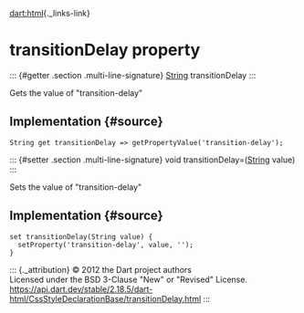 [dart:html](../../dart-html/dart-html-library){._links-link}

transitionDelay property
========================

::: {#getter .section .multi-line-signature}
[String](../../dart-core/string-class) transitionDelay
:::

Gets the value of \"transition-delay\"

Implementation {#source}
--------------

``` {.language-dart data-language="dart"}
String get transitionDelay => getPropertyValue('transition-delay');
```

::: {#setter .section .multi-line-signature}
void transitionDelay=([String](../../dart-core/string-class) value)
:::

Sets the value of \"transition-delay\"

Implementation {#source}
--------------

``` {.language-dart data-language="dart"}
set transitionDelay(String value) {
  setProperty('transition-delay', value, '');
}
```

::: {._attribution}
© 2012 the Dart project authors\
Licensed under the BSD 3-Clause \"New\" or \"Revised\" License.\
<https://api.dart.dev/stable/2.18.5/dart-html/CssStyleDeclarationBase/transitionDelay.html>
:::
